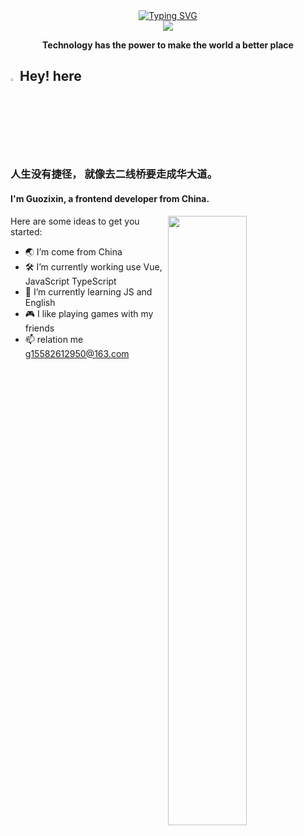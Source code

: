 <div align="center">
  <!-- dynamic typing effect 动态打字效果 -->
  <div align="center">
    <a href="https://blog.sunguoqi.com/">
      <img src="https://readme-typing-svg.demolab.com?font=Fira+Code&pause=1000&width=435&lines=%22Hello%2C%20World%22;&center=true&size=27" alt="Typing SVG" />
    </a>
  </div>
  <!-- knock code pictures 敲代码的图片 -->
  <img src="https://cdn.jsdelivr.net/gh/sun0225SUN/sun0225SUN/assets/images/coding.gif" /><br>
  <p><b>Technology has the power to make the world a better place</b></p>
</div>

## <img src="https://media.giphy.com/media/hvRJCLFzcasrR4ia7z/giphy.gif" width="3%">Hey! here
### 人生没有捷径， 就像去二线桥要走成华大道。
#### I'm **Guozixin**, a frontend developer from China.
 [<img align="right" width="50%" src="https://github-readme-stats.vercel.app/api?username=guo-zi-xin&theme=buefy&show_icons=true">](https://metrics.lecoq.io/about/dongyuanwai)

Here are some ideas to get you started:

-   🌏 I’m come from China
-   🛠  I’m currently working use Vue, JavaScript TypeScript
-   🌱 I’m currently learning JS and English
-   🎮 I like playing games with my friends
-   📫 relation me g15582612950@163.com

